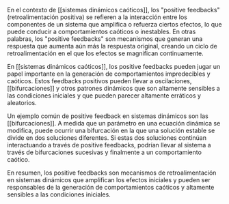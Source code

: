 En el contexto de [[sistemas dinámicos caóticos]], los "positive feedbacks" (retroalimentación positiva) se refieren a la interacción entre los componentes de un sistema que amplifica o refuerza ciertos efectos, lo que puede conducir a comportamientos caóticos o inestables. En otras palabras, los "positive feedbacks" son mecanismos que generan una respuesta que aumenta aún más la respuesta original, creando un ciclo de retroalimentación en el que los efectos se magnifican continuamente.

En [[sistemas dinámicos caóticos]], los positive feedbacks pueden jugar un papel importante en la generación de comportamientos impredecibles y caóticos. Estos feedbacks positivos pueden llevar a oscilaciones, [[bifurcaciones]] y otros patrones dinámicos que son altamente sensibles a las condiciones iniciales y que pueden parecer altamente erráticos y aleatorios.

Un ejemplo común de positive feedback en sistemas dinámicos son las [[bifurcaciones]]. A medida que un parámetro en una ecuación dinámica se modifica, puede ocurrir una bifurcación en la que una solución estable se divide en dos soluciones diferentes. Si estas dos soluciones continúan interactuando a través de positive feedbacks, podrían llevar al sistema a través de bifurcaciones sucesivas y finalmente a un comportamiento caótico.

En resumen, los positive feedbacks son mecanismos de retroalimentación en sistemas dinámicos que amplifican los efectos iniciales y pueden ser responsables de la generación de comportamientos caóticos y altamente sensibles a las condiciones iniciales.